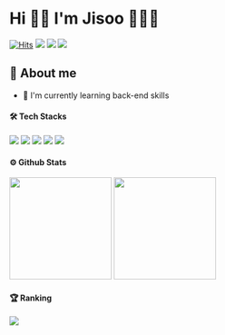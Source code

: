 
# Hi 👋🏻  I'm Jisoo 👩🏻‍💻 
[![Hits](https://hits.seeyoufarm.com/api/count/incr/badge.svg?url=https%3A%2F%2Fgithub.com%2F1eejisoo%2Fhit-counter&count_bg=%23FFA747&title_bg=%23555555&icon=&icon_color=%23E7E7E7&title=hits&edge_flat=false)](https://hits.seeyoufarm.com)
<a href="https://1eejisoo.github.io" target="_blank"><img src="https://img.shields.io/badge/Tech Blog-DD0B78?style=flat-square&logo=GitHub%20Sponsors&logoColor=white"/></a>
<a href="https://www.instagram.com/1eejisoo/" target="_blank"><img src="https://img.shields.io/badge/Instagram-CE2FD5?style=flat-square&logo=Instagram&logoColor=white"/></a>
<a href="mailto:jisu991012@gmail.com" target="_blank"><img src="https://img.shields.io/badge/Gmail-EA4335?style=flat-square&logo=Gmail&logoColor=white"/></a>
<br>

## 💬 About me
- 🌱 I'm currently learning back-end skills

#### 🛠 Tech Stacks
<p>
<img src="https://img.shields.io/badge/Java-007396?style=flat-square&logo=Java&logoColor=white"/>
<img src="https://img.shields.io/badge/JavaScript-F7DF1E?style=flat-square&logo=JavaScript&logoColor=white"/>
<img src="https://img.shields.io/badge/Spring-6DB33F?style=flat-square&logo=Spring&logoColor=white"/>
<img src="https://img.shields.io/badge/MySQL-4479A1?style=flat-square&logo=MySQL&logoColor=white"/>
<img src="https://img.shields.io/badge/AWS-232F3E?style=flat-square&logo=AmazonAWS&logoColor=white"/>
</p>

#### ⚙️ Github Stats
<p>
  <img height="180em" src="https://github-readme-stats-eta-gray.vercel.app/api?username=1eejisoo&show_icons=true&include_all_commits=true&bg_color=30,D1D1D1,5E5E5E&title_color=fff&text_color=fff">
  <img height="180em" src="https://github-readme-stats-eta-gray.vercel.app/api/top-langs/?username=1eejisoo&layout=compact&bg_color=30,D1D1D1,5E5E5E&title_color=fff&text_color=fff">
</p>

#### 🏆 Ranking
<img src="http://mazassumnida.wtf/api/v2/generate_badge?boj=1eejisoo">

